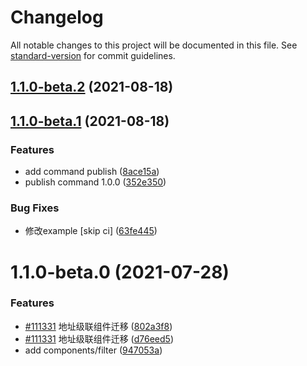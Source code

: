 # Changelog

All notable changes to this project will be documented in this file. See [standard-version](https://github.com/conventional-changelog/standard-version) for commit guidelines.

## [1.1.0-beta.2](https://github.com/cool-fe/winex-cli/compare/v1.1.0-beta.1...v1.1.0-beta.2) (2021-08-18)

## [1.1.0-beta.1](https://github.com/cool-fe/winex-cli/compare/v1.1.13...v1.1.0-beta.1) (2021-08-18)


### Features

* add command publish ([8ace15a](https://github.com/cool-fe/winex-cli/commit/8ace15ad28755fddd48b1e0b87db4fa96216cdce))
* publish command 1.0.0 ([352e350](https://github.com/cool-fe/winex-cli/commit/352e350f218ca73f788f57e34501cbb4dc545804))


### Bug Fixes

* 修改example [skip ci] ([63fe445](https://github.com/cool-fe/winex-cli/commit/63fe445bf21f7d89eb3ed9737c0a927d99e3ba6e))

# 1.1.0-beta.0 (2021-07-28)


### Features

* [#111331](http://tfs2018-web.winning.com.cn:8080/tfs/WINNING-6.0/W.in-MVP/_git/winning-webmaterials-encounter/issues/111331) 地址级联组件迁移 ([802a3f8](http://tfs2018-web.winning.com.cn:8080/tfs/WINNING-6.0/W.in-MVP/_git/winning-webmaterials-encounter/commits/802a3f873f63847098bd183af4d6a805fa9543e2))
* [#111331](http://tfs2018-web.winning.com.cn:8080/tfs/WINNING-6.0/W.in-MVP/_git/winning-webmaterials-encounter/issues/111331) 地址级联组件迁移 ([d76eed5](http://tfs2018-web.winning.com.cn:8080/tfs/WINNING-6.0/W.in-MVP/_git/winning-webmaterials-encounter/commits/d76eed5e29e01ad22dcff1fa0b960df88ae4d1ec))
* add components/filter ([947053a](http://tfs2018-web.winning.com.cn:8080/tfs/WINNING-6.0/W.in-MVP/_git/winning-webmaterials-encounter/commits/947053a3f9a4c34dab20734b331eebb5bbee2cf2))
